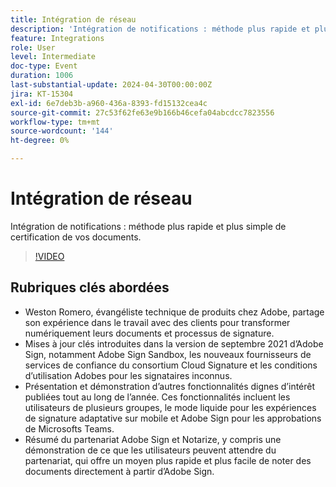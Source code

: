 ```yaml
---
title: Intégration de réseau
description: 'Intégration de notifications : méthode plus rapide et plus simple de certification de vos documents.'
feature: Integrations
role: User
level: Intermediate
doc-type: Event
duration: 1006
last-substantial-update: 2024-04-30T00:00:00Z
jira: KT-15304
exl-id: 6e7deb3b-a960-436a-8393-fd15132cea4c
source-git-commit: 27c53f62fe63e9b166b46cefa04abcdcc7823556
workflow-type: tm+mt
source-wordcount: '144'
ht-degree: 0%

---
```


# Intégration de réseau

Intégration de notifications : méthode plus rapide et plus simple de certification de vos documents.

>[!VIDEO](https://video.tv.adobe.com/v/3454374/?learn=on&captions=fre_fr)

## Rubriques clés abordées

* Weston Romero, évangéliste technique de produits chez Adobe, partage son expérience dans le travail avec des clients pour transformer numériquement leurs documents et processus de signature.
* Mises à jour clés introduites dans la version de septembre 2021 d’Adobe Sign, notamment Adobe Sign Sandbox, les nouveaux fournisseurs de services de confiance du consortium Cloud Signature et les conditions d’utilisation Adobes pour les signataires inconnus.
* Présentation et démonstration d’autres fonctionnalités dignes d’intérêt publiées tout au long de l’année. Ces fonctionnalités incluent les utilisateurs de plusieurs groupes, le mode liquide pour les expériences de signature adaptative sur mobile et Adobe Sign pour les approbations de Microsofts Teams.
* Résumé du partenariat Adobe Sign et Notarize, y compris une démonstration de ce que les utilisateurs peuvent attendre du partenariat, qui offre un moyen plus rapide et plus facile de noter des documents directement à partir d’Adobe Sign.
